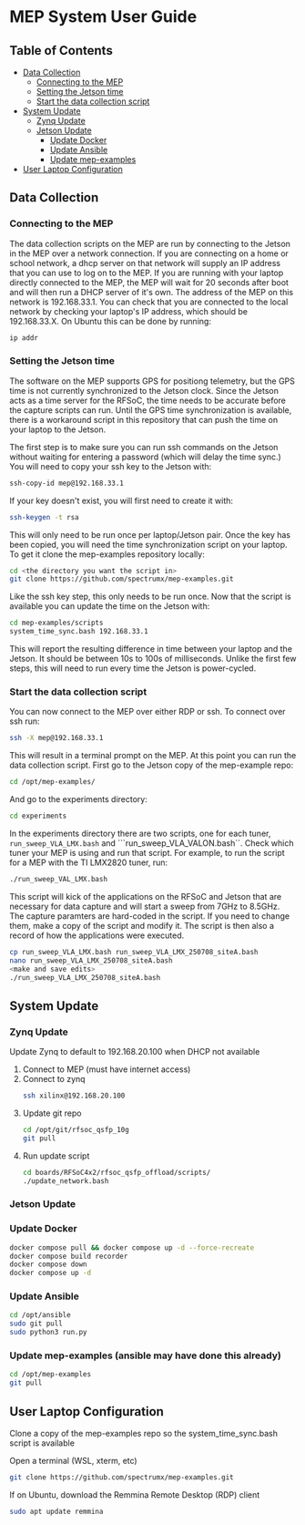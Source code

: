 # MEP System User Guide

## Table of Contents
- [Data Collection](#data-collection)
  - [Connecting to the MEP](#connecting-to-the-mep)
  - [Setting the Jetson time](#setting-the-jetson-time)
  - [Start the data collection script](#start-the-data-collection-script)
- [System Update](#system-update)
  - [Zynq Update](#zynq-update)
  - [Jetson Update](#jetson-update)
    - [Update Docker](#update-docker)
    - [Update Ansible](#update-ansible)
    - [Update mep-examples](#update-mep-examples)
- [User Laptop Configuration](#user-laptop-configuration)

## Data Collection

### Connecting to the MEP

The data collection scripts on the MEP are run by connecting to the Jetson 
in the MEP over a network connection. If you are connecting on a home or school
network, a dhcp server on that network will supply an IP address that you can 
use to log on to the MEP. If you are running with your laptop directly connected to 
the MEP, the MEP will wait for 20 seconds after boot and will then run a DHCP server 
of it's own. The address of the MEP on this network is 192.168.33.1. You can check
that you are connected to the local network by checking your laptop's IP address, 
which should be 192.168.33.X. On Ubuntu this can be done by running:

   ```bash
   ip addr
   ```

### Setting the Jetson time
The software on the MEP supports GPS for positiong telemetry, but the
GPS time is not currently synchronized to the Jetson clock. Since the 
Jetson acts as a time server for the RFSoC, the time needs to be accurate
before the capture scripts can run. Until the GPS time synchronization is
available, there is a workaround script in this repository that can push
the time on your laptop to the Jetson. 

The first step is to make sure you can run ssh commands on the Jetson without
waiting for entering a password (which will delay the time sync.) You will need
to copy your ssh key to the Jetson with:

   ```bash
   ssh-copy-id mep@192.168.33.1
   ```
If your key doesn't exist, you will first need to create it with:

   ```bash
   ssh-keygen -t rsa
   ```
This will only need to be run once per laptop/Jetson pair. Once the key has been
copied, you will need the time synchronization script on your laptop. To get it clone
the mep-examples repository locally:

   ```bash
   cd <the directory you want the script in>
   git clone https://github.com/spectrumx/mep-examples.git
   ```
Like the ssh key step, this only needs to be run once. Now that the script is available you
can update the time on the Jetson with:

   ```bash
   cd mep-examples/scripts
   system_time_sync.bash 192.168.33.1
   ```
This will report the resulting difference in time between your laptop and the Jetson. It should be
between 10s to 100s of milliseconds. Unlike the first few steps, this will need to run every time
the Jetson is power-cycled.

### Start the data collection script

You can now connect to the MEP over either RDP or ssh. To connect over ssh run:

   ```bash
   ssh -X mep@192.168.33.1
   ```
This will result in a terminal prompt on the MEP. At this point you can run the data collection script. 
First go to the Jetson copy of the mep-example repo:

   ```bash
   cd /opt/mep-examples/
   ```
And go to the experiments directory:

   ```bash
   cd experiments
   ```
In the experiments directory there are two scripts, one for each tuner, ```run_sweep_VLA_LMX.bash``` and
```run_sweep_VLA_VALON.bash``. Check which tuner your MEP is using and run that script. For example, to
run the script for a MEP with the TI LMX2820 tuner, run: 

   ```bash
   ./run_sweep_VAL_LMX.bash
   ```
This script will kick of the applications on the RFSoC and Jetson that are necessary for data capture
and will start a sweep from 7GHz to 8.5GHz. The capture paramters are hard-coded in the script. If
you need to change them, make a copy of the script and modify it. The script is then also a record of
how the applications were executed. 

   ```bash
   cp run_sweep_VLA_LMX.bash run_sweep_VLA_LMX_250708_siteA.bash
   nano run_sweep_VLA_LMX_250708_siteA.bash
   <make and save edits>
   ./run_sweep_VLA_LMX_250708_siteA.bash
   ```

## System Update

### Zynq Update
Update Zynq to default to 192.168.20.100 when DHCP not available

1. Connect to MEP (must have internet access)
2. Connect to zynq 
   ```bash
   ssh xilinx@192.168.20.100
   ```
3. Update git repo
   ```bash
   cd /opt/git/rfsoc_qsfp_10g
   git pull
   ```
4. Run update script
   ```bash
   cd boards/RFSoC4x2/rfsoc_qsfp_offload/scripts/
   ./update_network.bash
   ```

### Jetson Update 

### Update Docker
```bash
docker compose pull && docker compose up -d --force-recreate
docker compose build recorder
docker compose down
docker compose up -d
```

### Update Ansible
```bash
cd /opt/ansible
sudo git pull
sudo python3 run.py
```

### Update mep-examples (ansible may have done this already)
```bash
cd /opt/mep-examples
git pull
```

## User Laptop Configuration
Clone a copy of the mep-examples repo so the system_time_sync.bash script is available

Open a terminal (WSL, xterm, etc)
```bash
git clone https://github.com/spectrumx/mep-examples.git
```

If on Ubuntu, download the Remmina Remote Desktop (RDP) client

```bash
sudo apt update remmina
```